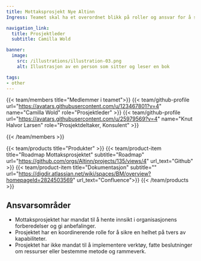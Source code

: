 ```yaml
---
title: Mottaksprosjekt Nye Altinn
Ingress: Teamet skal ha et overordnet blikk på roller og ansvar for å sikre at organisasjonen er godt forberedt på drift og forvaltning av Altinn 3. Dette innebærer å få oversikt over alle nødvendige aktiviteter, sikre at ansvar er tydelig plassert og forstått, og at ingen kritiske oppgaver eller kapabiliteter faller mellom stolene.

navigation_link:
  title: Prosjektleder
  subtitle: Camilla Wold

banner:
  image:
    src: /illustrations/illustration-03.png
    alt: Illustrasjon av en person som sitter og leser en bok

tags:
- other
---
```


{{< team/members title="Medlemmer i teamet">}}
{{< team/github-profile url="https://avatars.githubusercontent.com/u/123467801?v=4" name="Camilla Wold" role="Prosjektleder" >}}
{{< team/github-profile url="https://avatars.githubusercontent.com/u/25979569?v=4" name="Knut Halvor Larsen" role="Prosjektdeltaker, Konsulent" >}}



{{< /team/members >}}

{{< team/products title="Produkter" >}}
{{< team/product-item title="Roadmap Mottaksprosjektet" subtitle="Roadmap" url="https://github.com/orgs/Altinn/projects/135/views/4" url_text="Github" >}}
{{< team/product-item title="Dokumentasjon" subtitle="" url="https://digdir.atlassian.net/wiki/spaces/BM/overview?homepageId=2824503569" url_text="Confluence">}}
{{< /team/products >}}

## Ansvarsområder

- Mottaksprosjektet har mandat til å hente innsikt i organisasjonens forberedelser og gi anbefalinger.
- Prosjektet har en koordinerende rolle for å sikre en helhet på tvers av kapabiliteter.
- Prosjektet har ikke mandat til å implementere verktøy, fatte beslutninger om ressurser eller bestemme metode og rammeverk.

